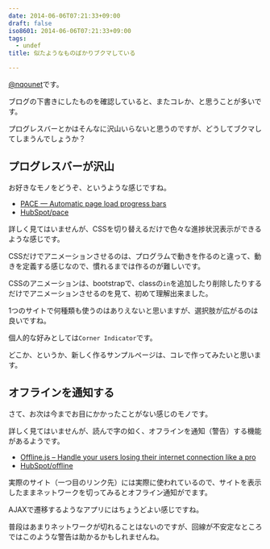 ```yaml
---
date: 2014-06-06T07:21:33+09:00
draft: false
iso8601: 2014-06-06T07:21:33+09:00
tags:
  - undef
title: 似たようなものばかりブクマしている

---
```


<p><a href="https://twitter.com/nqounet">@nqounet</a>です。</p>

<p>ブログの下書きにしたものを確認していると、またコレか、と思うことが多いです。</p>

<p>プログレスバーとかはそんなに沢山いらないと思うのですが、どうしてブクマしてしまうんでしょうか？</p>



<h2>プログレスバーが沢山</h2>

<p>お好きなモノをどうぞ、というような感じですね。</p>

<ul>
<li><a href="http://github.hubspot.com/pace/docs/welcome/">PACE — Automatic page load progress bars</a></li>
<li><a href="https://github.com/HubSpot/pace">HubSpot/pace</a></li>
</ul>

<p>詳しく見てはいませんが、CSSを切り替えるだけで色々な進捗状況表示ができるような感じです。</p>

<p>CSSだけでアニメーションさせるのは、プログラムで動きを作るのと違って、動きを定義する感じなので、慣れるまでは作るのが難しいです。</p>

<p>CSSのアニメーションは、bootstrapで、classの<code>in</code>を追加したり削除したりするだけでアニメーションさせるのを見て、初めて理解出来ました。</p>

<p>1つのサイトで何種類も使うのはありえないと思いますが、選択肢が広がるのは良いですね。</p>

<p>個人的な好みとしては<code>Corner Indicator</code>です。</p>

<p>どこか、というか、新しく作るサンプルページは、コレで作ってみたいと思います。</p>

<h2>オフラインを通知する</h2>

<p>さて、お次は今までお目にかかったことがない感じのモノです。</p>

<p>詳しく見てはいませんが、読んで字の如く、オフラインを通知（警告）する機能があるようです。</p>

<ul>
<li><a href="http://github.hubspot.com/offline/docs/welcome/">Offline.js – Handle your users losing their internet connection like a pro</a></li>
<li><a href="https://github.com/HubSpot/offline">HubSpot/offline</a></li>
</ul>

<p>実際のサイト（一つ目のリンク先）には実際に使われているので、サイトを表示したままネットワークを切ってみるとオフライン通知がでます。</p>

<p>AJAXで遷移するようなアプリにはちょうどよい感じですね。</p>

<p>普段はあまりネットワークが切れることはないのですが、回線が不安定なところではこのような警告は助かるかもしれませんね。</p>
    	